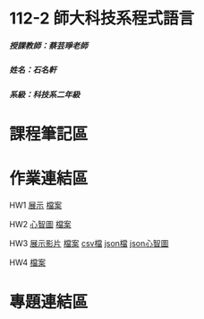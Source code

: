 # 112-2 師大科技系程式語言
##### 授課教師：蔡芸琤老師
##### 姓名：石名軒
##### 系級：科技系二年級
# 課程筆記區
# 作業連結區
HW1 [展示](https://www.youtube.com/watch?v=JGyh-pOPkMo) [檔案](https://github.com/seanshih8787/112-2/blob/main/%E4%BD%9C%E6%A5%AD%E4%B8%80.ipynb)

HW2 [心智圖](https://github.com/seanshih8787/112-2/blob/main/%E4%BD%9C%E6%A5%AD%E4%BA%8C_%E8%A6%96%E8%A6%BA%E7%95%AB%E5%9C%96%E8%A1%A8.png) [檔案](https://github.com/seanshih8787/112-2/blob/main/%E4%BD%9C%E6%A5%AD%E4%BA%8C.ipynb)

HW3 [展示影片](https://www.youtube.com/watch?v=HsTK6_jrXfg) [檔案](https://github.com/seanshih8787/112-2/blob/main/%E7%B6%B2%E8%B7%AF%E7%88%AC%E8%9F%B2ptt.ipynb) [csv檔](https://github.com/seanshih8787/112-2/blob/main/data.csv) [json檔](https://github.com/seanshih8787/112-2/blob/main/data.json) [json心智圖](https://github.com/seanshih8787/112-2/blob/main/%E7%B6%B2%E8%B7%AF%E7%88%AC%E8%9F%B2%E5%BF%83%E6%99%BA%E5%9C%96.png)

HW4 [檔案](https://github.com/seanshih8787/112-2/blob/main/%E4%BD%9C%E6%A5%AD4.ipynb)
# 專題連結區
